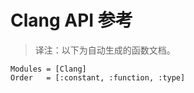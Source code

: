 # Clang API 参考

> 译注：以下为自动生成的函数文档。

```@autodocs
Modules = [Clang]
Order   = [:constant, :function, :type]
```

